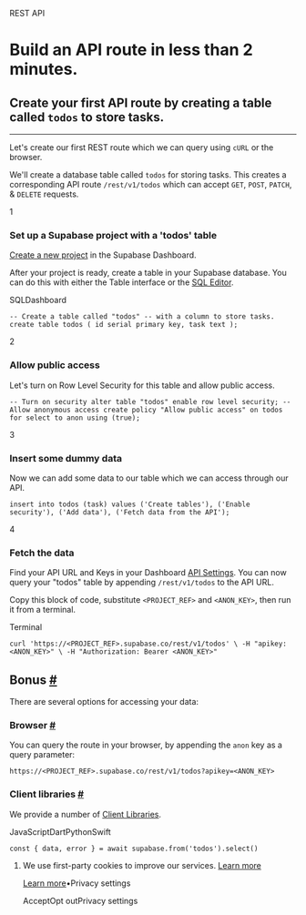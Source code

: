 REST API

# Build an API route in less than 2 minutes.

## Create your first API route by creating a table called `todos` to store tasks.

* * *

Let's create our first REST route which we can query using `cURL` or the browser.

We'll create a database table called `todos` for storing tasks. This creates a corresponding API route `/rest/v1/todos` which can accept `GET`, `POST`, `PATCH`, & `DELETE` requests.

1

### Set up a Supabase project with a 'todos' table

[Create a new project](https://supabase.com/dashboard) in the Supabase Dashboard.

After your project is ready, create a table in your Supabase database. You can do this with either the Table interface or the [SQL Editor](https://supabase.com/dashboard/project/_/sql).

SQLDashboard

`
-- Create a table called "todos"
-- with a column to store tasks.
create table todos (
id serial primary key,
task text
);
`

2

### Allow public access

Let's turn on Row Level Security for this table and allow public access.

`
-- Turn on security
alter table "todos"
enable row level security;
-- Allow anonymous access
create policy "Allow public access"
on todos
for select
to anon
using (true);
`

3

### Insert some dummy data

Now we can add some data to our table which we can access through our API.

`
insert into todos (task)
values
('Create tables'),
('Enable security'),
('Add data'),
('Fetch data from the API');
`

4

### Fetch the data

Find your API URL and Keys in your Dashboard [API Settings](https://supabase.com/dashboard/project/_/settings/api). You can now query your "todos" table by appending `/rest/v1/todos` to the API URL.

Copy this block of code, substitute `<PROJECT_REF>` and `<ANON_KEY>`, then run it from a terminal.

Terminal

`
curl 'https://<PROJECT_REF>.supabase.co/rest/v1/todos' \
-H "apikey: <ANON_KEY>" \
-H "Authorization: Bearer <ANON_KEY>"
`

## Bonus [\#](https://supabase.com/docs/guides/api/quickstart\#bonus)

There are several options for accessing your data:

### Browser [\#](https://supabase.com/docs/guides/api/quickstart\#browser)

You can query the route in your browser, by appending the `anon` key as a query parameter:

`https://<PROJECT_REF>.supabase.co/rest/v1/todos?apikey=<ANON_KEY>`

### Client libraries [\#](https://supabase.com/docs/guides/api/quickstart\#client-libraries)

We provide a number of [Client Libraries](https://github.com/supabase/supabase#client-libraries).

JavaScriptDartPythonSwift

`
const { data, error } = await supabase.from('todos').select()
`

1. We use first-party cookies to improve our services. [Learn more](https://supabase.com/privacy#8-cookies-and-similar-technologies-used-on-our-european-services)



   [Learn more](https://supabase.com/privacy#8-cookies-and-similar-technologies-used-on-our-european-services)•Privacy settings





   AcceptOpt outPrivacy settings